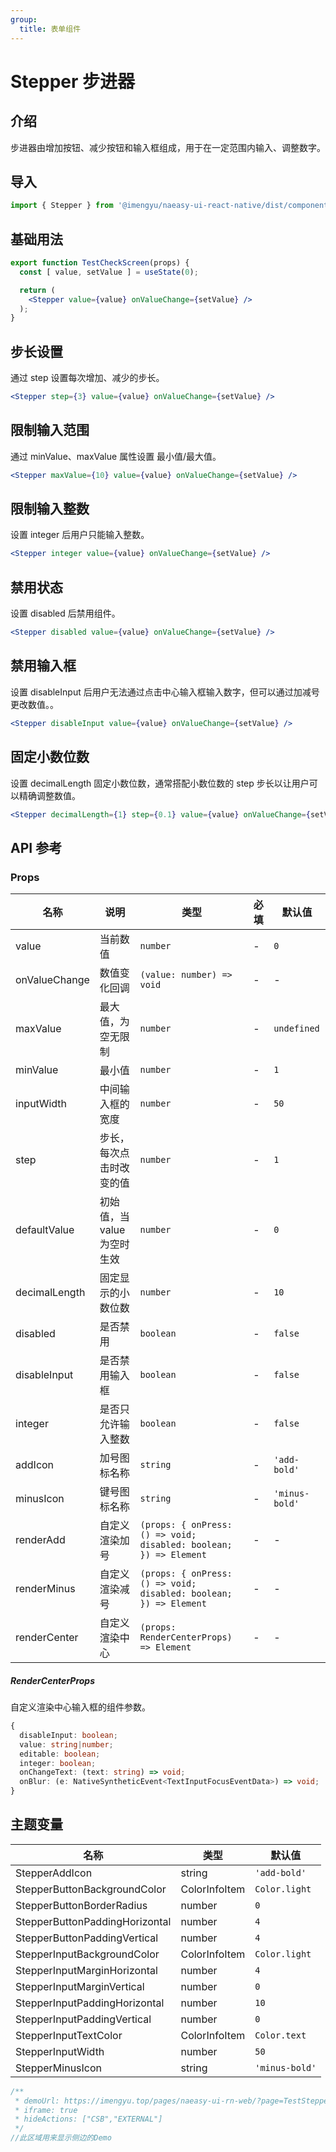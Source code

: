 ```yaml
---
group:
  title: 表单组件
---
```


# Stepper 步进器

## 介绍

步进器由增加按钮、减少按钮和输入框组成，用于在一定范围内输入、调整数字。

## 导入

```jsx
import { Stepper } from '@imengyu/naeasy-ui-react-native/dist/components/form'
```

## 基础用法

```jsx
export function TestCheckScreen(props) {
  const [ value, setValue ] = useState(0);

  return (
    <Stepper value={value} onValueChange={setValue} />
  );
}
```

## 步长设置

通过 step 设置每次增加、减少的步长。

```jsx
<Stepper step={3} value={value} onValueChange={setValue} />
```

## 限制输入范围

通过 minValue、maxValue 属性设置 最小值/最大值。

```jsx
<Stepper maxValue={10} value={value} onValueChange={setValue} />
```

## 限制输入整数

设置 integer 后用户只能输入整数。

```jsx
<Stepper integer value={value} onValueChange={setValue} />
```

## 禁用状态

设置 disabled 后禁用组件。

```jsx
<Stepper disabled value={value} onValueChange={setValue} />
```

## 禁用输入框

设置 disableInput 后用户无法通过点击中心输入框输入数字，但可以通过加减号更改数值。。

```jsx
<Stepper disableInput value={value} onValueChange={setValue} />
```

## 固定小数位数

设置 decimalLength 固定小数位数，通常搭配小数位数的 step 步长以让用户可以精确调整数值。

```jsx
<Stepper decimalLength={1} step={0.1} value={value} onValueChange={setValue} />
```

## API 参考

### Props

|名称|说明|类型|必填|默认值|
|--|--|--|--|--|
|value|当前数值|`number`|-|`0`|
|onValueChange|数值变化回调|`(value: number) => void`|-|-|
|maxValue|最大值，为空无限制|`number`|-|`undefined`|
|minValue|最小值|`number`|-|`1`|
|inputWidth|中间输入框的宽度|`number`|-|`50`|
|step|步长，每次点击时改变的值|`number`|-|`1`|
|defaultValue|初始值，当 value 为空时生效|`number`|-|`0`|
|decimalLength|固定显示的小数位数|`number`|-|`10`|
|disabled|是否禁用|`boolean`|-|`false`|
|disableInput|是否禁用输入框|`boolean`|-|`false`|
|integer|是否只允许输入整数|`boolean`|-|`false`|
|addIcon|加号图标名称|`string`|-|`'add-bold'`|
|minusIcon|键号图标名称|`string`|-|`'minus-bold'`|
|renderAdd|自定义渲染加号|`(props: { onPress: () => void; disabled: boolean; }) => Element`|-|-|
|renderMinus|自定义渲染减号|`(props: { onPress: () => void; disabled: boolean; }) => Element`|-|-|
|renderCenter|自定义渲染中心|`(props: RenderCenterProps) => Element`|-|-|

##### RenderCenterProps

自定义渲染中心输入框的组件参数。

```ts
{
  disableInput: boolean; 
  value: string|number; 
  editable: boolean; 
  integer: boolean; 
  onChangeText: (text: string) => void; 
  onBlur: (e: NativeSyntheticEvent<TextInputFocusEventData>) => void;
}
```

## 主题变量

|名称|类型|默认值|
|--|--|--|
|StepperAddIcon|string|`'add-bold'`|
|StepperButtonBackgroundColor|ColorInfoItem|`Color.light`|
|StepperButtonBorderRadius|number|`0`|
|StepperButtonPaddingHorizontal|number|`4`|
|StepperButtonPaddingVertical|number|`4`|
|StepperInputBackgroundColor|ColorInfoItem|`Color.light`|
|StepperInputMarginHorizontal|number|`4`|
|StepperInputMarginVertical|number|`0`|
|StepperInputPaddingHorizontal|number|`10`|
|StepperInputPaddingVertical|number|`0`|
|StepperInputTextColor|ColorInfoItem|`Color.text`|
|StepperInputWidth|number|`50`|
|StepperMinusIcon|string|`'minus-bold'`|

```jsx | preview
/**
 * demoUrl: https://imengyu.top/pages/naeasy-ui-rn-web/?page=TestStepper
 * iframe: true
 * hideActions: ["CSB","EXTERNAL"]
 */
//此区域用来显示侧边的Demo
```
